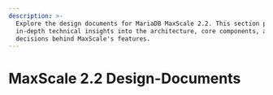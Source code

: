 ```yaml
---
description: >-
  Explore the design documents for MariaDB MaxScale 2.2. This section provides
  in-depth technical insights into the architecture, core components, and design
  decisions behind MaxScale's features.
---
```


# MaxScale 2.2 Design-Documents

